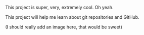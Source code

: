 This project is super, very, extremely cool. Oh yeah.

This project will help me learn about git repositories and GitHub.

(I should really add an image here, that would be sweet)
